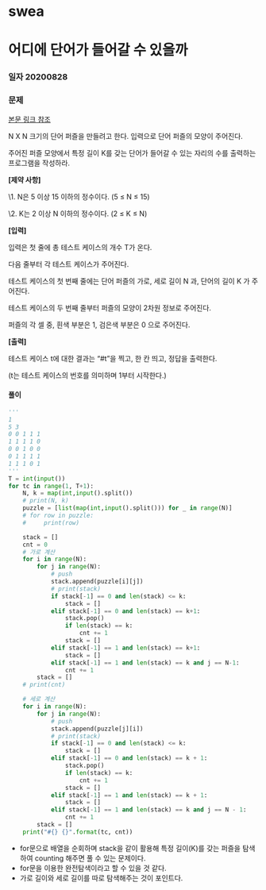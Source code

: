 # swea

# 어디에 단어가 들어갈 수 있을까

### 일자 20200828

### 문제

[본문 링크 참조](https://swexpertacademy.com/main/code/problem/problemDetail.do?contestProbId=AV5PuPq6AaQDFAUq&categoryId=AV5PuPq6AaQDFAUq&categoryType=CODE)

N X N 크기의 단어 퍼즐을 만들려고 한다. 입력으로 단어 퍼즐의 모양이 주어진다.

주어진 퍼즐 모양에서 특정 길이 K를 갖는 단어가 들어갈 수 있는 자리의 수를 출력하는 프로그램을 작성하라.


**[제약 사항]**

\1. N은 5 이상 15 이하의 정수이다. (5 ≤ N ≤ 15)

\2. K는 2 이상 N 이하의 정수이다. (2 ≤ K ≤ N)


**[입력]**

입력은 첫 줄에 총 테스트 케이스의 개수 T가 온다.

다음 줄부터 각 테스트 케이스가 주어진다.

테스트 케이스의 첫 번째 줄에는 단어 퍼즐의 가로, 세로 길이 N 과, 단어의 길이 K 가 주어진다.

테스트 케이스의 두 번째 줄부터 퍼즐의 모양이 2차원 정보로 주어진다.

퍼즐의 각 셀 중, 흰색 부분은 1, 검은색 부분은 0 으로 주어진다.


**[출력]**

테스트 케이스 t에 대한 결과는 “#t”을 찍고, 한 칸 띄고, 정답을 출력한다.

(t는 테스트 케이스의 번호를 의미하며 1부터 시작한다.)

#### 풀이

```python
'''
1
5 3
0 0 1 1 1
1 1 1 1 0
0 0 1 0 0
0 1 1 1 1
1 1 1 0 1
'''
T = int(input())
for tc in range(1, T+1):
    N, k = map(int,input().split())
    # print(N, k)
    puzzle = [list(map(int,input().split())) for _ in range(N)]
    # for row in puzzle:
    #     print(row)

    stack = []
    cnt = 0
    # 가로 계산
    for i in range(N):
        for j in range(N):
            # push
            stack.append(puzzle[i][j])
            # print(stack)
            if stack[-1] == 0 and len(stack) <= k:
                stack = []
            elif stack[-1] == 0 and len(stack) == k+1:
                stack.pop()
                if len(stack) == k:
                    cnt += 1
                stack = []
            elif stack[-1] == 1 and len(stack) == k+1:
                stack = []
            elif stack[-1] == 1 and len(stack) == k and j == N-1:
                cnt += 1
        stack = []
    # print(cnt)

    # 세로 계산
    for i in range(N):
        for j in range(N):
            # push
            stack.append(puzzle[j][i])
            # print(stack)
            if stack[-1] == 0 and len(stack) <= k:
                stack = []
            elif stack[-1] == 0 and len(stack) == k + 1:
                stack.pop()
                if len(stack) == k:
                    cnt += 1
                stack = []
            elif stack[-1] == 1 and len(stack) == k + 1:
                stack = []
            elif stack[-1] == 1 and len(stack) == k and j == N - 1:
                cnt += 1
        stack = []
    print("#{} {}".format(tc, cnt))
```

- for문으로 배열을 순회하며 stack을 같이 활용해 특정 길이(K)를 갖는 퍼즐을 탐색하여 counting 해주면 풀 수 있는 문제이다.
- for문을 이용한 완전탐색이라고 할 수 있을 것 같다.
- 가로 길이와 세로 길이를 따로 탐색해주는 것이 포인트다.